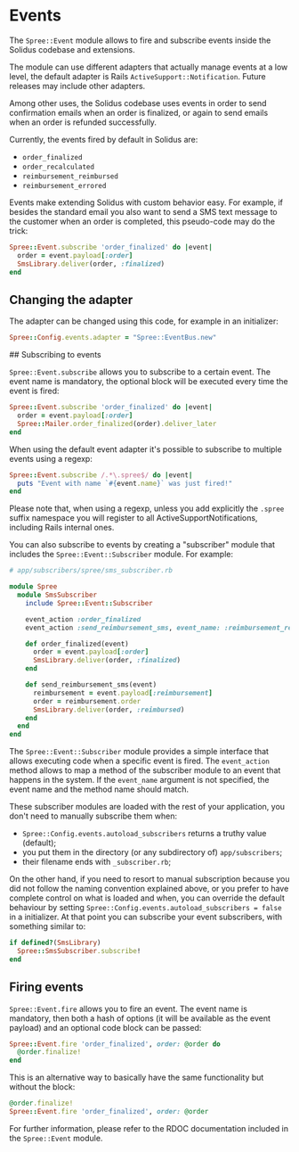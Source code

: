 # Events

The `Spree::Event` module allows to fire and subscribe events inside the
Solidus codebase and extensions.

The module can use different adapters that actually manage events at a low
level, the default adapter is Rails `ActiveSupport::Notification`. Future
releases may include other adapters.

Among other uses, the Solidus codebase uses events in order to send
confirmation emails when an order is finalized, or again to send emails
when an order is refunded successfully.

Currently, the events fired by default in Solidus are:

  * `order_finalized`
  * `order_recalculated`
  * `reimbursement_reimbursed`
  * `reimbursement_errored`

Events make extending Solidus with custom behavior easy. For example,
if besides the standard email you also want to send a SMS text message to
the customer when an order is completed, this pseudo-code may do the trick:

```ruby
Spree::Event.subscribe 'order_finalized' do |event|
  order = event.payload[:order]
  SmsLibrary.deliver(order, :finalized)
end
```

## Changing the adapter

The adapter can be changed using this code, for example in an initializer:

```ruby
Spree::Config.events.adapter = "Spree::EventBus.new"
```

## Subscribing to events

`Spree::Event.subscribe` allows you to subscribe to a certain event. The event
name is mandatory, the optional block will be executed every time the event
is fired:

```ruby
Spree::Event.subscribe 'order_finalized' do |event|
  order = event.payload[:order]
  Spree::Mailer.order_finalized(order).deliver_later
end
```

When using the default event adapter it's possible to subscribe to multiple
events using a regexp:

```ruby
Spree::Event.subscribe /.*\.spree$/ do |event|
  puts "Event with name `#{event.name}` was just fired!"
end
```

Please note that, when using a regexp, unless you add explicitly the `.spree`
suffix namespace you will register to all ActiveSupportNotifications, including
Rails internal ones.

You can also subscribe to events by creating a "subscriber" module that includes
the `Spree::Event::Subscriber` module. For example:

```ruby
# app/subscribers/spree/sms_subscriber.rb

module Spree
  module SmsSubscriber
    include Spree::Event::Subscriber

    event_action :order_finalized
    event_action :send_reimbursement_sms, event_name: :reimbursement_reimbursed

    def order_finalized(event)
      order = event.payload[:order]
      SmsLibrary.deliver(order, :finalized)
    end

    def send_reimbursement_sms(event)
      reimbursement = event.payload[:reimbursement]
      order = reimbursement.order
      SmsLibrary.deliver(order, :reimbursed)
    end
  end
end
```

The `Spree::Event::Subscriber` module provides a simple interface that
allows executing code when a specific event is fired. The `event_action`
method allows to map a method of the subscriber module to an event that
happens in the system. If the `event_name` argument is not specified,
the event name and the method name should match.

These subscriber modules are loaded with the rest of your application, you
don't need to manually subscribe them when:

* `Spree::Config.events.autoload_subscribers` returns a truthy value (default);
* you put them in the directory (or any subdirectory of) `app/subscribers`;
* their filename ends with `_subscriber.rb`;

On the other hand, if you need to resort to manual subscription because you did
not follow the naming convention explained above, or you prefer to have complete
control on what is loaded and when, you can override the default behaviour by
setting `Spree::Config.events.autoload_subscribers = false` in a initializer.
At that point you can subscribe your event subscribers, with something similar to:

```ruby
if defined?(SmsLibrary)
  Spree::SmsSubscriber.subscribe!
end
```

## Firing events

`Spree::Event.fire` allows you to fire an event. The event name is mandatory,
then both a hash of options (it will be available as the event payload)
and an optional code block can be passed:

```ruby
Spree::Event.fire 'order_finalized', order: @order do
  @order.finalize!
end
```

This is an alternative way to basically have the same functionality but
without the block:

```ruby
@order.finalize!
Spree::Event.fire 'order_finalized', order: @order
```

For further information, please refer to the RDOC documentation included in
the `Spree::Event` module.
